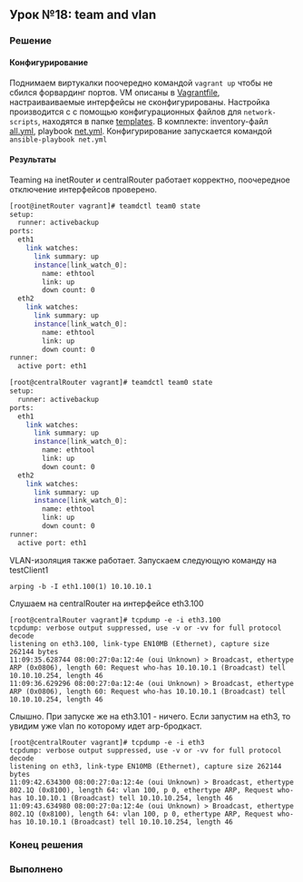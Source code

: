 ## Урок №18: team and vlan
### Решение
#### Конфигурирование
Поднимаем виртукалки поочередно командой `vagrant up` чтобы не сбился форвардинг портов. 
VM описаны в [Vagrantfile](Vagrantfile), настраиваиваемые интерфейсы не сконфигурированы.
Настройка производится c с помощью конфигурационных файлов для `network-scripts`, находятся в папке [templates](templates).
В комплекте: inventory-файл [all.yml](inventory/all.yml), playbook [net.yml](net.yml).
Конфигурирование запускается командой `ansible-playbook net.yml`
#### Результаты
Teaming на inetRouter и centralRouter работает корректно, поочередное отключение интерфейсов проверено.
```bash
[root@inetRouter vagrant]# teamdctl team0 state
setup:
  runner: activebackup
ports:
  eth1
    link watches:
      link summary: up
      instance[link_watch_0]:
        name: ethtool
        link: up
        down count: 0
  eth2
    link watches:
      link summary: up
      instance[link_watch_0]:
        name: ethtool
        link: up
        down count: 0
runner:
  active port: eth1

[root@centralRouter vagrant]# teamdctl team0 state
setup:
  runner: activebackup
ports:
  eth1
    link watches:
      link summary: up
      instance[link_watch_0]:
        name: ethtool
        link: up
        down count: 0
  eth2
    link watches:
      link summary: up
      instance[link_watch_0]:
        name: ethtool
        link: up
        down count: 0
runner:
  active port: eth1
```
VLAN-изоляция также работает. 
Запускаем следующую команду на testClient1
```
arping -b -I eth1.100(1) 10.10.10.1
```
Слушаем на centralRouter на интерфейсе eth3.100
```
[root@centralRouter vagrant]# tcpdump -e -i eth3.100
tcpdump: verbose output suppressed, use -v or -vv for full protocol decode
listening on eth3.100, link-type EN10MB (Ethernet), capture size 262144 bytes
11:09:35.628744 08:00:27:0a:12:4e (oui Unknown) > Broadcast, ethertype ARP (0x0806), length 60: Request who-has 10.10.10.1 (Broadcast) tell 10.10.10.254, length 46
11:09:36.629296 08:00:27:0a:12:4e (oui Unknown) > Broadcast, ethertype ARP (0x0806), length 60: Request who-has 10.10.10.1 (Broadcast) tell 10.10.10.254, length 46
```
Слышно. 
При запуске же на eth3.101 - ничего.
Если запустим на eth3, то увидим уже vlan по которому идет arp-бродкаст.
```
[root@centralRouter vagrant]# tcpdump -e -i eth3
tcpdump: verbose output suppressed, use -v or -vv for full protocol decode
listening on eth3, link-type EN10MB (Ethernet), capture size 262144 bytes
11:09:42.634300 08:00:27:0a:12:4e (oui Unknown) > Broadcast, ethertype 802.1Q (0x8100), length 64: vlan 100, p 0, ethertype ARP, Request who-has 10.10.10.1 (Broadcast) tell 10.10.10.254, length 46
11:09:43.634980 08:00:27:0a:12:4e (oui Unknown) > Broadcast, ethertype 802.1Q (0x8100), length 64: vlan 100, p 0, ethertype ARP, Request who-has 10.10.10.1 (Broadcast) tell 10.10.10.254, length 46
```

### Конец решения
### Выполненo